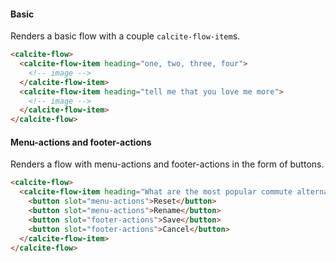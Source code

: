 #### Basic

Renders a basic flow with a couple `calcite-flow-item`s.

```html
<calcite-flow>
  <calcite-flow-item heading="one, two, three, four">
    <!-- image -->
  </calcite-flow-item>
  <calcite-flow-item heading="tell me that you love me more">
    <!-- image -->
  </calcite-flow-item>
</calcite-flow>
```

#### Menu-actions and footer-actions

Renders a flow with menu-actions and footer-actions in the form of buttons.

```html
<calcite-flow>
  <calcite-flow-item heading="What are the most popular commute alternatives?">
    <button slot="menu-actions">Reset</button>
    <button slot="menu-actions">Rename</button>
    <button slot="footer-actions">Save</button>
    <button slot="footer-actions">Cancel</button>
  </calcite-flow-item>
</calcite-flow>
```
